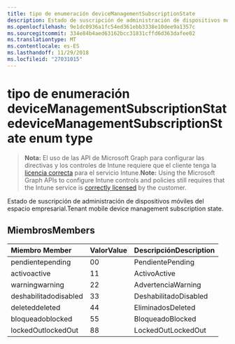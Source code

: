 ```yaml
---
title: tipo de enumeración deviceManagementSubscriptionState
description: Estado de suscripción de administración de dispositivos móviles del espacio empresarial.
ms.openlocfilehash: 9e1dc0936a1fc54ed361ebb3338e10dee9a1357c
ms.sourcegitcommit: 334e84b4aed63162bcc31831cffd6d363dafee02
ms.translationtype: MT
ms.contentlocale: es-ES
ms.lasthandoff: 11/29/2018
ms.locfileid: "27031015"
---
```

# <a name="devicemanagementsubscriptionstate-enum-type"></a><span data-ttu-id="386bf-103">tipo de enumeración deviceManagementSubscriptionState</span><span class="sxs-lookup"><span data-stu-id="386bf-103">deviceManagementSubscriptionState enum type</span></span>

> <span data-ttu-id="386bf-104">**Nota:** El uso de las API de Microsoft Graph para configurar las directivas y los controles de Intune requiere que el cliente tenga la [licencia correcta](https://go.microsoft.com/fwlink/?linkid=839381) para el servicio Intune.</span><span class="sxs-lookup"><span data-stu-id="386bf-104">**Note:** Using the Microsoft Graph APIs to configure Intune controls and policies still requires that the Intune service is [correctly licensed](https://go.microsoft.com/fwlink/?linkid=839381) by the customer.</span></span>

<span data-ttu-id="386bf-105">Estado de suscripción de administración de dispositivos móviles del espacio empresarial.</span><span class="sxs-lookup"><span data-stu-id="386bf-105">Tenant mobile device management subscription state.</span></span>
## <a name="members"></a><span data-ttu-id="386bf-106">Miembros</span><span class="sxs-lookup"><span data-stu-id="386bf-106">Members</span></span>
|<span data-ttu-id="386bf-107">Miembro	</span><span class="sxs-lookup"><span data-stu-id="386bf-107">Member</span></span>|<span data-ttu-id="386bf-108">Valor</span><span class="sxs-lookup"><span data-stu-id="386bf-108">Value</span></span>|<span data-ttu-id="386bf-109">Descripción</span><span class="sxs-lookup"><span data-stu-id="386bf-109">Description</span></span>|
|:---|:---|:---|
|<span data-ttu-id="386bf-110">pendiente</span><span class="sxs-lookup"><span data-stu-id="386bf-110">pending</span></span>|<span data-ttu-id="386bf-111">0</span><span class="sxs-lookup"><span data-stu-id="386bf-111">0</span></span>|<span data-ttu-id="386bf-112">Pendiente</span><span class="sxs-lookup"><span data-stu-id="386bf-112">Pending</span></span>|
|<span data-ttu-id="386bf-113">activo</span><span class="sxs-lookup"><span data-stu-id="386bf-113">active</span></span>|<span data-ttu-id="386bf-114">1</span><span class="sxs-lookup"><span data-stu-id="386bf-114">1</span></span>|<span data-ttu-id="386bf-115">Activo</span><span class="sxs-lookup"><span data-stu-id="386bf-115">Active</span></span>|
|<span data-ttu-id="386bf-116">warning</span><span class="sxs-lookup"><span data-stu-id="386bf-116">warning</span></span>|<span data-ttu-id="386bf-117">2</span><span class="sxs-lookup"><span data-stu-id="386bf-117">2</span></span>|<span data-ttu-id="386bf-118">Advertencia</span><span class="sxs-lookup"><span data-stu-id="386bf-118">Warning</span></span>|
|<span data-ttu-id="386bf-119">deshabilitado</span><span class="sxs-lookup"><span data-stu-id="386bf-119">disabled</span></span>|<span data-ttu-id="386bf-120">3</span><span class="sxs-lookup"><span data-stu-id="386bf-120">3</span></span>|<span data-ttu-id="386bf-121">Deshabilitado</span><span class="sxs-lookup"><span data-stu-id="386bf-121">Disabled</span></span>|
|<span data-ttu-id="386bf-122">deleted</span><span class="sxs-lookup"><span data-stu-id="386bf-122">deleted</span></span>|<span data-ttu-id="386bf-123">4</span><span class="sxs-lookup"><span data-stu-id="386bf-123">4</span></span>|<span data-ttu-id="386bf-124">Eliminados</span><span class="sxs-lookup"><span data-stu-id="386bf-124">Deleted</span></span>|
|<span data-ttu-id="386bf-125">bloqueado</span><span class="sxs-lookup"><span data-stu-id="386bf-125">blocked</span></span>|<span data-ttu-id="386bf-126">5</span><span class="sxs-lookup"><span data-stu-id="386bf-126">5</span></span>|<span data-ttu-id="386bf-127">Bloqueado</span><span class="sxs-lookup"><span data-stu-id="386bf-127">Blocked</span></span>|
|<span data-ttu-id="386bf-128">lockedOut</span><span class="sxs-lookup"><span data-stu-id="386bf-128">lockedOut</span></span>|<span data-ttu-id="386bf-129">8</span><span class="sxs-lookup"><span data-stu-id="386bf-129">8</span></span>|<span data-ttu-id="386bf-130">LockedOut</span><span class="sxs-lookup"><span data-stu-id="386bf-130">LockedOut</span></span>|




